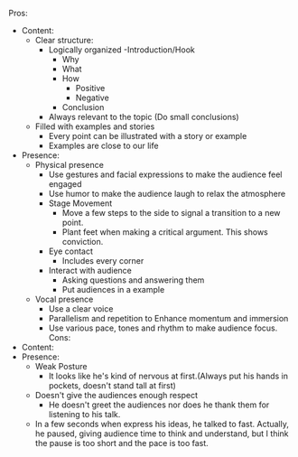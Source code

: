 Pros:
- Content:
    - Clear structure:
        - Logically organized
            -Introduction/Hook
            - Why
            - What
            - How
                - Positive
                - Negative
            - Conclusion
        - Always relevant to the topic (Do small conclusions)
    - Filled with examples and stories
        - Every point can be illustrated with a story or example
        - Examples are close to our life
- Presence:
    - Physical presence
        - Use gestures and facial expressions to make the audience feel engaged
        - Use humor to make the audience laugh to relax the atmosphere
        - Stage Movement
            - Move a few steps to the side to signal a transition to a new point.
            - Plant feet when making a critical argument. This shows conviction.
        - Eye contact
            - Includes every corner
        - Interact with audience
            - Asking questions and answering them
            - Put audiences in a example
    - Vocal presence
        - Use a clear voice
        - Parallelism and repetition to Enhance momentum and immersion
        - Use various pace, tones and rhythm to make audience focus.
Cons:
- Content:
- Presence:
    - Weak Posture
        - It looks like he's kind of nervous at first.(Always put his hands in pockets, doesn't stand tall at first)
    - Doesn't give the audiences enough respect
        - He doesn't greet the audiences nor does he thank them for listening to his talk.
    - In a few seconds when express his ideas, he talked to fast. Actually, he paused, giving audience time to think and understand, but I think the pause is too short and the pace is too fast.
